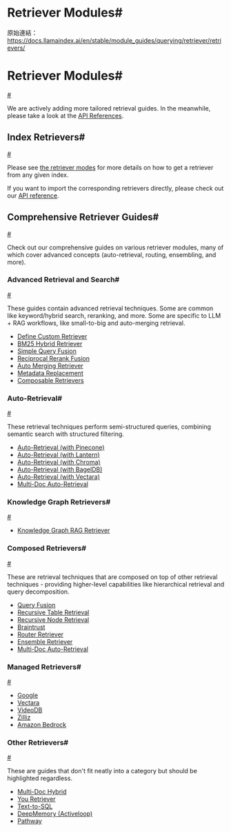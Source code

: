 # Retriever Modules#

原始連結：https://docs.llamaindex.ai/en/stable/module_guides/querying/retriever/retrievers/

# Retriever Modules#

[#](https://docs.llamaindex.ai/en/stable/module_guides/querying/retriever/retrievers/#retriever-modules)

We are actively adding more tailored retrieval guides.
In the meanwhile, please take a look at the [API References](https://docs.llamaindex.ai/en/stable/api_reference/retrievers/).

## Index Retrievers#

[#](https://docs.llamaindex.ai/en/stable/module_guides/querying/retriever/retrievers/#index-retrievers)

Please see [the retriever modes](https://docs.llamaindex.ai/en/stable/module_guides/querying/retriever/retriever_modes/) for more details on how to get a retriever from any given index.

If you want to import the corresponding retrievers directly, please check out our [API reference](https://docs.llamaindex.ai/en/stable/api_reference/retrievers/).

## Comprehensive Retriever Guides#

[#](https://docs.llamaindex.ai/en/stable/module_guides/querying/retriever/retrievers/#comprehensive-retriever-guides)

Check out our comprehensive guides on various retriever modules, many of which cover advanced concepts (auto-retrieval, routing, ensembling, and more).

### Advanced Retrieval and Search#

[#](https://docs.llamaindex.ai/en/stable/module_guides/querying/retriever/retrievers/#advanced-retrieval-and-search)

These guides contain advanced retrieval techniques. Some are common like keyword/hybrid search, reranking, and more.
Some are specific to LLM + RAG workflows, like small-to-big and auto-merging retrieval.

- [Define Custom Retriever](https://docs.llamaindex.ai/en/stable/examples/query_engine/CustomRetrievers/)
- [BM25 Hybrid Retriever](https://docs.llamaindex.ai/en/stable/examples/retrievers/bm25_retriever/)
- [Simple Query Fusion](https://docs.llamaindex.ai/en/stable/examples/retrievers/simple_fusion/)
- [Reciprocal Rerank Fusion](https://docs.llamaindex.ai/en/stable/examples/retrievers/reciprocal_rerank_fusion/)
- [Auto Merging Retriever](https://docs.llamaindex.ai/en/stable/examples/retrievers/auto_merging_retriever/)
- [Metadata Replacement](https://docs.llamaindex.ai/en/stable/examples/node_postprocessor/MetadataReplacementDemo/)
- [Composable Retrievers](https://docs.llamaindex.ai/en/stable/examples/retrievers/composable_retrievers/)
### Auto-Retrieval#

[#](https://docs.llamaindex.ai/en/stable/module_guides/querying/retriever/retrievers/#auto-retrieval)

These retrieval techniques perform semi-structured queries, combining semantic search with structured filtering.

- [Auto-Retrieval (with Pinecone)](https://docs.llamaindex.ai/en/stable/examples/vector_stores/pinecone_auto_retriever/)
- [Auto-Retrieval (with Lantern)](https://docs.llamaindex.ai/en/stable/examples/vector_stores/LanternAutoRetriever/)
- [Auto-Retrieval (with Chroma)](https://docs.llamaindex.ai/en/stable/examples/vector_stores/chroma_auto_retriever/)
- [Auto-Retrieval (with BagelDB)](https://docs.llamaindex.ai/en/stable/examples/vector_stores/BagelAutoRetriever/)
- [Auto-Retrieval (with Vectara)](https://docs.llamaindex.ai/en/stable/examples/retrievers/vectara_auto_retriever/)
- [Multi-Doc Auto-Retrieval](https://docs.llamaindex.ai/en/stable/examples/query_engine/multi_doc_auto_retrieval/multi_doc_auto_retrieval/)
### Knowledge Graph Retrievers#

[#](https://docs.llamaindex.ai/en/stable/module_guides/querying/retriever/retrievers/#knowledge-graph-retrievers)

- [Knowledge Graph RAG Retriever](https://docs.llamaindex.ai/en/stable/examples/query_engine/knowledge_graph_rag_query_engine/)
### Composed Retrievers#

[#](https://docs.llamaindex.ai/en/stable/module_guides/querying/retriever/retrievers/#composed-retrievers)

These are retrieval techniques that are composed on top of other retrieval techniques - providing higher-level capabilities like
hierarchical retrieval and query decomposition.

- [Query Fusion](https://docs.llamaindex.ai/en/stable/examples/retrievers/reciprocal_rerank_fusion/)
- [Recursive Table Retrieval](https://docs.llamaindex.ai/en/stable/examples/query_engine/pdf_tables/recursive_retriever/)
- [Recursive Node Retrieval](https://docs.llamaindex.ai/en/stable/examples/retrievers/recursive_retriever_nodes/)
- [Braintrust](https://docs.llamaindex.ai/en/stable/examples/retrievers/recurisve_retriever_nodes_braintrust/)
- [Router Retriever](https://docs.llamaindex.ai/en/stable/examples/retrievers/router_retriever/)
- [Ensemble Retriever](https://docs.llamaindex.ai/en/stable/examples/retrievers/ensemble_retrieval/)
- [Multi-Doc Auto-Retrieval](https://docs.llamaindex.ai/en/stable/examples/query_engine/multi_doc_auto_retrieval/multi_doc_auto_retrieval/)
### Managed Retrievers#

[#](https://docs.llamaindex.ai/en/stable/module_guides/querying/retriever/retrievers/#managed-retrievers)

- [Google](https://docs.llamaindex.ai/en/stable/examples/managed/GoogleDemo/)
- [Vectara](https://docs.llamaindex.ai/en/stable/examples/managed/vectaraDemo/)
- [VideoDB](https://docs.llamaindex.ai/en/stable/examples/retrievers/videodb_retriever/)
- [Zilliz](https://docs.llamaindex.ai/en/stable/examples/managed/zcpDemo/)
- [Amazon Bedrock](https://docs.llamaindex.ai/en/stable/examples/retrievers/bedrock_retriever/)
### Other Retrievers#

[#](https://docs.llamaindex.ai/en/stable/module_guides/querying/retriever/retrievers/#other-retrievers)

These are guides that don't fit neatly into a category but should be highlighted regardless.

- [Multi-Doc Hybrid](https://docs.llamaindex.ai/en/stable/examples/retrievers/multi_doc_together_hybrid/)
- [You Retriever](https://docs.llamaindex.ai/en/stable/examples/retrievers/you_retriever/)
- [Text-to-SQL](https://docs.llamaindex.ai/en/stable/examples/index_structs/struct_indices/SQLIndexDemo/)
- [DeepMemory (Activeloop)](https://docs.llamaindex.ai/en/stable/examples/retrievers/deep_memory/)
- [Pathway](https://docs.llamaindex.ai/en/stable/examples/retrievers/pathway_retriever/)
